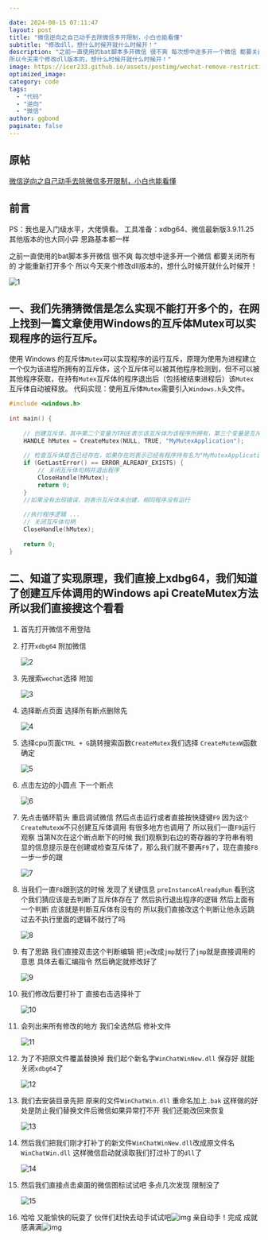 ```yaml
---

date: 2024-08-15 07:11:47
layout: post
title: "微信逆向之自己动手去除微信多开限制，小白也能看懂"
subtitle: "修改dll，想什么时候开就什么时候开！"
description: "之前一直使用的bat脚本多开微信 很不爽 每次想中途多开一个微信 都要关闭所有的 才能重新打开多个
所以今天来个修改dll版本的，想什么时候开就什么时候开！"
image: https://icer233.github.io/assets/postimg/wechat-remove-restrictions/15.png
optimized_image:
category: code
tags:
  - "代码"
  - "逆向"
  - "微信"
author: ggbond
paginate: false
---
```


## 原帖

[微信逆向之自己动手去除微信多开限制，小白也能看懂](https://www.52pojie.cn/thread-1951224-1-1.html)

## 前言

PS：我也是入门级水平，大佬慎看。
工具准备：xdbg64、微信最新版3.9.11.25 其他版本的也大同小异 思路基本都一样

之前一直使用的bat脚本多开微信 很不爽 每次想中途多开一个微信 都要关闭所有的 才能重新打开多个
所以今天来个修改dll版本的，想什么时候开就什么时候开！

![1](https://icer233.github.io/assets/postimg/wechat-remove-restrictions/1.png)

## 一、我们先猜猜微信是怎么实现不能打开多个的，在网上找到一篇文章使用Windows的互斥体Mutex可以实现程序的运行互斥。

使用 Windows 的互斥体`Mutex`可以实现程序的运行互斥，原理为使用为进程建立一个仅为该进程所拥有的互斥体，这个互斥体可以被其他程序检测到，但不可以被其他程序获取，在持有`Mutex`互斥体的程序退出后（包括被结束进程后）该`Mutex`互斥体自动被释放。
代码实现：使用互斥体`Mutex`需要引入`Windows.h`头文件。

```c++
#include <windows.h>
 
int main() {
 
    // 创建互斥体，其中第二个变量为TRUE表示该互斥体为该程序所拥有，第三个变量是互斥体的名字
    HANDLE hMutex = CreateMutex(NULL, TRUE, "MyMutexApplication");
 
    // 检查互斥体是否已经存在，如果存在则表示已经有程序持有名为"MyMutexApplication"的互斥体，即已经有相同程序运行
    if (GetLastError() == ERROR_ALREADY_EXISTS) {
        // 关闭互斥体句柄并退出程序
        CloseHandle(hMutex);
        return 0;
    }
    //如果没有出现错误，则表示互斥体未创建，相同程序没有运行
 
    //执行程序逻辑 ...
    // 关闭互斥体句柄
    CloseHandle(hMutex);
 
    return 0;
}
```

## 二、知道了实现原理，我们直接上xdbg64，我们知道了创建互斥体调用的Windows api CreateMutex方法 所以我们直接搜这个看看

1. 首先打开微信不用登陆

2. 打开`xdbg64` 附加微信

   ![2](https://icer233.github.io/assets/postimg/wechat-remove-restrictions/2.png)

3. 先搜索`wechat`选择 附加

   ![3](https://icer233.github.io/assets/postimg/wechat-remove-restrictions/3.png)

4. 选择断点页面 选择所有断点删除先

   ![4](https://icer233.github.io/assets/postimg/wechat-remove-restrictions/4.png)

5. 选择cpu页面` CTRL + G `跳转搜索函数`CreateMutex`我们选择 `CreateMutexW`函数确定

   ![5](https://icer233.github.io/assets/postimg/wechat-remove-restrictions/5.png)

6. 点击左边的小圆点 下一个断点

   ![6](https://icer233.github.io/assets/postimg/wechat-remove-restrictions/6.png)

7. 先点击循环箭头 重启调试微信 然后点击运行或者直接按快捷键`F9`
   因为这`个CreateMutexW`不只创建互斥体调用 有很多地方也调用了
   所以我们一直`F9`运行观察
   当第N次在这个断点断下的时候 我们观察到右边的寄存器的字符串有明显的信息提示是在创建或检查互斥体了，那么我们就不要再`F9`了，现在直接`F8`一步一步的跟

   ![7](https://icer233.github.io/assets/postimg/wechat-remove-restrictions/7.png)

8. 当我们一直`F8`跟到这的时候 发现了关键信息 `preInstanceAlreadyRun`
   看到这个我们猜应该是去判断了互斥体存在了 然后执行退出程序的逻辑
   然后上面有一个判断 应该就是判断互斥体有没有的 所以我们直接改这个判断让他永远跳过去不执行里面的逻辑不就行了吗

   ![8](https://icer233.github.io/assets/postimg/wechat-remove-restrictions/8.png)

9. 有了思路 我们直接双击这个判断编辑
   把`je`改成`jmp`就行了`jmp`就是直接调用的意思 具体去看汇编指令
   然后确定就修改好了

   ![9](https://icer233.github.io/assets/postimg/wechat-remove-restrictions/9.png)

10. 我们修改后要打补丁 直接右击选择补丁

    ![10](https://icer233.github.io/assets/postimg/wechat-remove-restrictions/10.png)

11. 会列出来所有修改的地方 我们全选然后 修补文件

    ![11](https://icer233.github.io/assets/postimg/wechat-remove-restrictions/11.png)

12. 为了不把原文件覆盖替换掉 我们起个新名字`WinChatWinNew.dll`
    保存好 就能关闭`xdbg64`了

    ![12](https://icer233.github.io/assets/postimg/wechat-remove-restrictions/12.png)

13. 我们去安装目录先把 原来的文件`WinChatWin.dll` 重命名加上`.bak`
    这样做的好处是防止我们替换文件后微信如果异常打不开 我们还能改回来恢复

    ![13](https://icer233.github.io/assets/postimg/wechat-remove-restrictions/13.png)

14. 然后我们把我们刚才打补丁的新文件`WinChatWinNew.dll`改成原文件名`WinChatWin.dll`
    这样微信启动就读取我们打过补丁的`dll`了

    ![14](https://icer233.github.io/assets/postimg/wechat-remove-restrictions/14.png)

15. 然后我们直接点击桌面的微信图标试试吧 多点几次发现 限制没了

    ![15](https://icer233.github.io/assets/postimg/wechat-remove-restrictions/15.png)

16. 哈哈 又能愉快的玩耍了 伙伴们赶快去动手试试吧![img](https://static.52pojie.cn/static/image/smiley/default/48.gif)
    亲自动手！完成 成就感满满![img](https://static.52pojie.cn/static/image/smiley/default/titter.gif)








